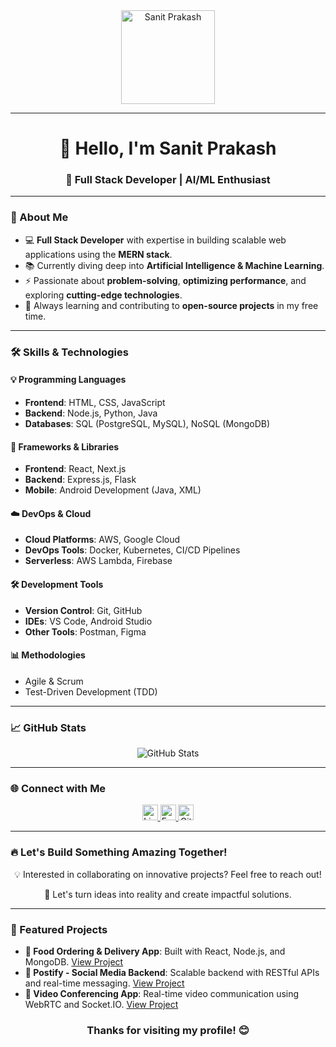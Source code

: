 <div align="center">
  <img height="150" src="https://encrypted-tbn0.gstatic.com/images?q=tbn:ANd9GcSyhVpdY3T94f4x7IP6hu7DAI_CMzm6syA1Gw&s" alt="Sanit Prakash" />
</div>

---

<div align="center">
  <h1>👋 Hello, I'm Sanit Prakash</h1>
  <h3>🚀 Full Stack Developer | AI/ML Enthusiast</h3>
</div>

---

### **🌟 About Me**
- 💻 **Full Stack Developer** with expertise in building scalable web applications using the **MERN stack**.
- 📚 Currently diving deep into **Artificial Intelligence & Machine Learning**.
- ⚡ Passionate about **problem-solving**, **optimizing performance**, and exploring **cutting-edge technologies**.
- 🌱 Always learning and contributing to **open-source projects** in my free time.

---

### **🛠️ Skills & Technologies**

#### **💡 Programming Languages**
- **Frontend**: HTML, CSS, JavaScript
- **Backend**: Node.js, Python, Java
- **Databases**: SQL (PostgreSQL, MySQL), NoSQL (MongoDB)

#### **🚀 Frameworks & Libraries**
- **Frontend**: React, Next.js
- **Backend**: Express.js, Flask
- **Mobile**: Android Development (Java, XML)

#### **☁️ DevOps & Cloud**
- **Cloud Platforms**: AWS, Google Cloud
- **DevOps Tools**: Docker, Kubernetes, CI/CD Pipelines
- **Serverless**: AWS Lambda, Firebase

#### **🛠️ Development Tools**
- **Version Control**: Git, GitHub
- **IDEs**: VS Code, Android Studio
- **Other Tools**: Postman, Figma

#### **📊 Methodologies**
- Agile & Scrum
- Test-Driven Development (TDD)

---

### **📈 GitHub Stats**
<div align="center">
  <img src="https://leetcard.jacoblin.cool/Sanit_prakash?ext=heatmap" alt="GitHub Stats" />
</div>

---

### **🌐 Connect with Me**
<div align="center">
  <a href="https://www.linkedin.com/in/sanit-prakash" target="_blank">
    <img src="https://img.shields.io/badge/LinkedIn-0077B5?style=for-the-badge&logo=linkedin&logoColor=white" height="25" alt="LinkedIn" />
  </a>
  <a href="mailto:sanitprakash@outlook.com" target="_blank">
    <img src="https://img.shields.io/badge/Email-D14836?style=for-the-badge&logo=gmail&logoColor=white" height="25" alt="Email" />
  </a>
  <a href="https://github.com/SANITPRAKASH" target="_blank">
    <img src="https://img.shields.io/badge/GitHub-100000?style=for-the-badge&logo=github&logoColor=white" height="25" alt="GitHub" />
  </a>
</div>

---

### **🔥 Let's Build Something Amazing Together!**
<div align="center">
  <p>💡 Interested in collaborating on innovative projects? Feel free to reach out!</p>
  <p>🚀 Let's turn ideas into reality and create impactful solutions.</p>
</div>

---

### **📌 Featured Projects**
- **🍔 Food Ordering & Delivery App**: Built with React, Node.js, and MongoDB. [View Project](#)
- **📱 Postify - Social Media Backend**: Scalable backend with RESTful APIs and real-time messaging. [View Project](#)
- **🎥 Video Conferencing App**: Real-time video communication using WebRTC and Socket.IO. [View Project](#)



<div align="center">
  <h3>Thanks for visiting my profile! 😊</h3>
</div>
